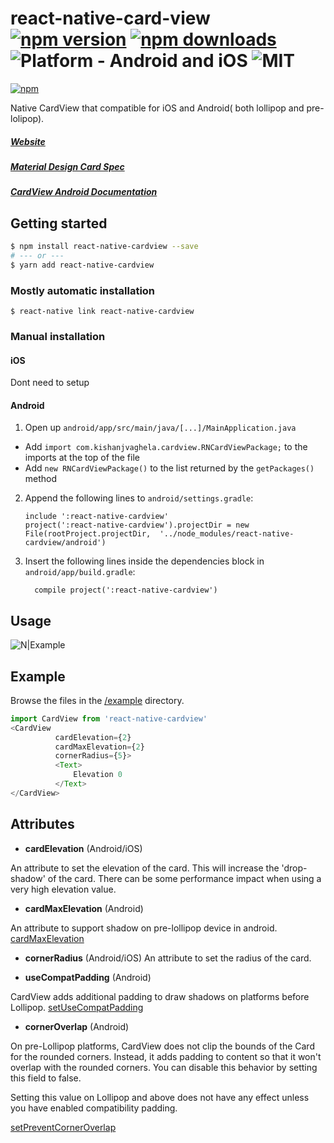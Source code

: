# react-native-card-view [![npm version](https://img.shields.io/npm/v/react-native-cardview.svg?style=flat)](https://www.npmjs.com/package/react-native-cardview) [![npm downloads](https://img.shields.io/npm/dm/react-native-cardview.svg?style=flat-square)](https://www.npmjs.com/package/react-native-cardview) ![Platform - Android and iOS](https://img.shields.io/badge/platform-Android%20%7C%20iOS-yellow.svg) ![MIT](https://img.shields.io/dub/l/vibe-d.svg)

[![npm](https://nodei.co/npm/react-native-cardview.png?downloads=true&downloadRank=true&stars=true)](https://www.npmjs.com/package/react-native-cardview)

Native CardView that compatible for iOS and Android( both lollipop and pre-lolipop).

##### [Website](https://kishanjvaghela.github.io/react-native-cardview/)

##### [Material Design Card Spec](https://www.google.com/design/spec/components/cards.html)

##### [CardView Android Documentation](http://developer.android.com/intl/zh-tw/reference/android/support/v7/widget/CardView.html)

## Getting started

```bash
$ npm install react-native-cardview --save
# --- or ---
$ yarn add react-native-cardview
```

### Mostly automatic installation

`$ react-native link react-native-cardview`

### Manual installation

#### iOS

Dont need to setup

#### Android

1. Open up `android/app/src/main/java/[...]/MainApplication.java`

- Add `import com.kishanjvaghela.cardview.RNCardViewPackage;` to the imports at the top of the file
- Add `new RNCardViewPackage()` to the list returned by the `getPackages()` method

2. Append the following lines to `android/settings.gradle`:
   ```
   include ':react-native-cardview'
   project(':react-native-cardview').projectDir = new File(rootProject.projectDir, 	'../node_modules/react-native-cardview/android')
   ```
3. Insert the following lines inside the dependencies block in `android/app/build.gradle`:
   ```
     compile project(':react-native-cardview')
   ```

## Usage

![N|Example](https://github.com/Kishanjvaghela/react-native-cardview/raw/master/docs/Example-Snapshot.png)

## Example

Browse the files in the [/example](https://github.com/Kishanjvaghela/react-native-cardview/tree/master/example) directory.

```javascript
import CardView from 'react-native-cardview'
<CardView
          cardElevation={2}
          cardMaxElevation={2}
          cornerRadius={5}>
          <Text>
              Elevation 0
          </Text>
</CardView>
```

## Attributes

- **cardElevation** (Android/iOS)

An attribute to set the elevation of the card. This will increase the 'drop-shadow' of the card.
There can be some performance impact when using a very high elevation value.

- **cardMaxElevation** (Android)

An attribute to support shadow on pre-lollipop device in android. [cardMaxElevation](http://developer.android.com/intl/zh-tw/reference/android/support/v7/widget/CardView.html)

- **cornerRadius** (Android/iOS)
  An attribute to set the radius of the card.

- **useCompatPadding** (Android)

CardView adds additional padding to draw shadows on platforms before Lollipop. [setUseCompatPadding](https://developer.android.com/reference/android/support/v7/widget/CardView.html#setUseCompatPadding(boolean))

- **cornerOverlap** (Android)

On pre-Lollipop platforms, CardView does not clip the bounds of the Card for the rounded corners. Instead, it adds padding to content so that it won't overlap with the rounded corners. You can disable this behavior by setting this field to false.

Setting this value on Lollipop and above does not have any effect unless you have enabled compatibility padding. 

[setPreventCornerOverlap](https://developer.android.com/reference/android/support/v7/widget/CardView.html#setPreventCornerOverlap(boolean))
